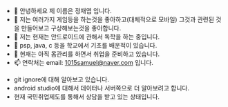- 👋 안녕하세요 제 이름은 정재엽 입니다.
- 👀 저는 여러가지 게임등을 하는것을 좋아하고(대체적으로 모바일) 그것과 관련된 것을 만들어보고 구상해보는것을 좋아합니다.
- 🌱 저는 현재는 안드로이드에 관해서 독학을 하는 중입니다.
- 🌱 psp, java, c 등을 학교에서 기초를 배운적이 있습니다.
- 💞️ 현재는 아직 몸관리를 하면서 취업을 준비하고 있습니다.
- 📫 연락처는 email: 1015samuel@naver.com 입니다.

* git ignore에 대해 알아보고 있습니다.
* android studio에 대해서 데이터나 서버쪽으로 더 알아보려고 합니다.
* 현재 국민취업제도를 통해서 상담을 받고 있는 상태입니다.


<!---
YeopJae-Mon/YeopJae-Mon is a ✨ special ✨ repository because its `README.md` (this file) appears on your GitHub profile.
You can click the Preview link to take a look at your changes.
--->
